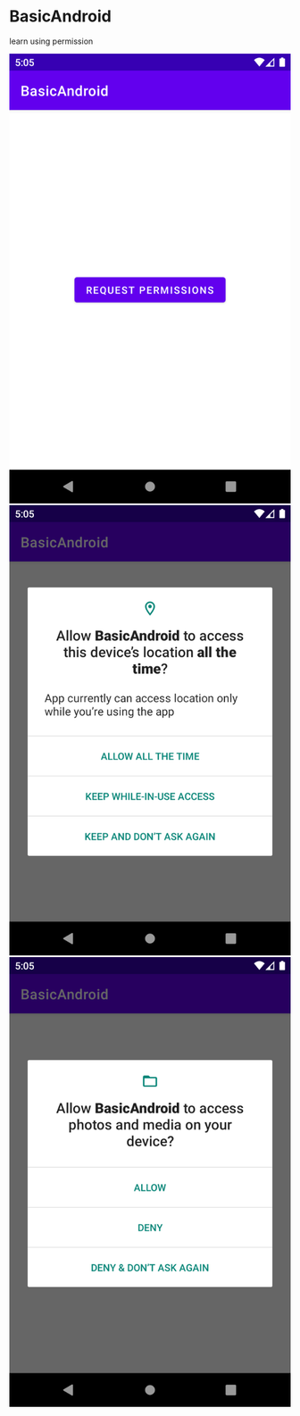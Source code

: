 # BasicAndroid
learn using permission

![Basic Android Radio Button and Checkbox](https://github.com/albae69/BasicAndroid/blob/permissions/app/src/main/res/drawable/img_permission_1.png)
![Basic Android Radio Button and Checkbox](https://github.com/albae69/BasicAndroid/blob/permissions/app/src/main/res/drawable/img_permission_2.png)
![Basic Android Radio Button and Checkbox](https://github.com/albae69/BasicAndroid/blob/permissions/app/src/main/res/drawable/img_permission_3.png)
